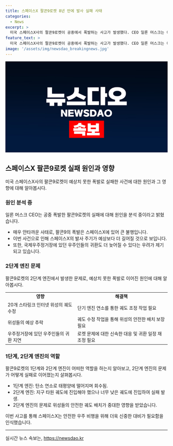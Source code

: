 ```yaml
---
title: 스페이스X 팔콘9로켓 8년 만에 발사 실패 사태
categories:
  - News
excerpt: >
  미국 스페이스X사의 팔콘9로켓이 공중에서 폭발하는 사고가 발생했다. CEO 일론 머스크는 이 사고의 실패 원인을 분석 중이라고 전했으며, 미국 뉴욕타임스에 따르면 2단계 엔진에서 예상치 못한 분해 현상이 발생한 것으로 밝혀졌다. 이 실패로 스페이스X는 주요 위성들을 궤도에 고정시키지 못했으며, 앞으로의 발사 일정이 예상보다 늦춰질 것으로 예측되고 있다. 추가적으로, 우주인들의 귀환 또한 더 늦어질 수 있다는 우려가 제기되고 있다.
feature_text: >
  미국 스페이스X사의 팔콘9로켓이 공중에서 폭발하는 사고가 발생했다. CEO 일론 머스크는 이 사고의 실패 원인을 분석 중이라고 전했으며, 미국 뉴욕타임스에 따르면 2단계 엔진에서 예상치 못한 분해 현상이 발생한 것으로 밝혀졌다. 이 실패로 스페이스X는 주요 위성들을 궤도에 고정시키지 못했으며, 앞으로의 발사 일정이 예상보다 늦춰질 것으로 예측되고 있다. 추가적으로, 우주인들의 귀환 또한 더 늦어질 수 있다는 우려가 제기되고 있다.
image: '/assets/img/newsdao_breakingnews.jpg'
---
```


<p><img src="/assets/img/newsdao_breakingnews.jpg" alt="ranknews 속보" /></p>

<h2 data-ke-size="size26">스페이스X 팔콘9로켓 실패 원인과 영향</h2>

<p data-ke-size="size16">미국 스페이스X사의 팔콘9로켓이 예상치 못한 폭발로 실패한 사건에 대한 원인과 그 영향에 대해 알아봅시다.</p>

<h3>원인 분석 중</h3>

<p data-ke-size="size16">일론 머스크 CEO는 공중 폭발한 팔콘9로켓의 실패에 대해 원인을 분석 중이라고 밝혔습니다.</p>

<ul>
  <li>매우 안타까운 사태로, 팔콘9의 폭발은 스페이스X에 있어 큰 불행입니다.</li>
  <li>이번 사건으로 인해 스페이스X의 발사 주기가 예상보다 더 길어질 것으로 보입니다.</li>
  <li>또한, 국제우주정거장에 있던 우주인들의 귀환도 더 늦어질 수 있다는 우려가 제기되고 있습니다.</li>
</ul>

<h3>2단계 엔진 문제</h3>

<p data-ke-size="size16">팔콘9로켓의 2단계 엔진에서 발생한 문제로, 예상치 못한 폭발로 이어진 원인에 대해 알아봅시다.</p>

<table>
  <tr>
    <td style="text-align: center; height: 17px;"><b>영향</b></td>
    <td style="text-align: center; height: 17px;"><b>해결책</b></td>
  </tr>
  <tr>
    <td>20개 스타링크 인터넷 위성의 궤도 수정</td>
    <td>단기 엔진 연소를 통한 궤도 조정 작업 필요</td>
  </tr>
  <tr>
    <td>위성들의 예상 추락</td>
    <td>궤도 수정 작업을 통해 위성의 안전한 배치 보장 필요</td>
  </tr>
  <tr>
    <td>우주정거장에 있던 우주인들의 귀환 지연</td>
    <td>로켓 문제에 대한 신속한 대응 및 귀환 일정 재조정 필요</td>
  </tr>
</table>

<h3>1단계, 2단계 엔진의 역할</h3>

<p data-ke-size="size16">팔콘9로켓의 1단계와 2단계 엔진이 어떠한 역할을 하는지 알아보고, 2단계 엔진의 문제가 어떻게 실패로 이어졌는지 살펴봅시다.</p>

<ul>
  <li>1단계 엔진: 탄소 연소로 태평양에 떨어지며 회수됨.</li>
  <li>2단계 엔진: 지구 타원 궤도에 진입해야 했으나 너무 낮은 궤도에 진입하여 실패 발생.</li>
  <li>2단계 엔진의 문제로 위성들의 안전한 궤도 배치가 중대한 영향을 받았습니다.</li>
</ul>

<p data-ke-size="size16">이번 사고를 통해 스페이스X는 안전한 우주 비행을 위해 더욱 신중한 대비가 필요함을 인식했습니다.</p>

 <hr data-ke-size="size16">

<p data-ke-size="size16"></p>
실시간 뉴스 속보는, <a href="https://newsdao.kr" rel="dofollow">https://newsdao.kr</a>


